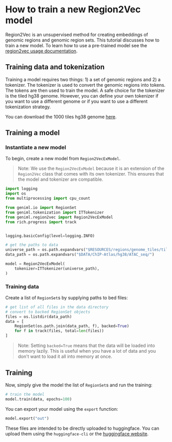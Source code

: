 # How to train a new Region2Vec model
Region2Vec is an unsupervised method for creating embeddings of genomic regions and genomic region sets. This tutorial discusses how to train a new model. To learn how to use a pre-trained model see the [region2vec usage documentation](./use-pretrained-region2vec-model.md).

## Training data and tokenization
Training a model requires two things: 1) a set of genomic regions and 2) a tokenizer. The tokenizer is used to convert the genomic regions into tokens. The tokens are then used to train the model. A safe choice for the tokenizer is the tiled hg38 genome. However, you can define your own tokenizer if you want to use a different genome or if you want to use a different tokenization strategy.

You can download the 1000 tiles hg38 genome [here](https://big.databio.org/geniml/universes/tiles1000.hg38.bed).

## Training a model
### Instantiate a new model
To begin, create a new model from `Region2VecExModel`.

> Note: We use the `Region2VecExModel` because it is an extension of the `Region2Vec` class that comes with its own tokenizer. This ensures that the model and tokenizer are compatible.

```python
import logging
import os
from multiprocessing import cpu_count

from geniml.io import RegionSet
from geniml.tokenization import ITTokenizer
from geniml.region2vec import Region2VecExModel
from rich.progress import track


logging.basicConfig(level=logging.INFO)

# get the paths to data
universe_path = os.path.expandvars("$RESOURCES/regions/genome_tiles/tiles1000.hg38.bed")
data_path = os.path.expandvars("$DATA/ChIP-Atlas/hg38/ATAC_seq/")

model = Region2VecExModel(
    tokenizer=ITTokenizer(universe_path),
)
```

### Training data
Create a list of `RegionSet`s by supplying paths to bed files:
```python
# get list of all files in the data directory
# convert to backed RegionSet objects
files = os.listdir(data_path)
data = [
    RegionSet(os.path.join(data_path, f), backed=True)
    for f in track(files, total=len(files))
]
```

> Note: Setting `backed=True` means that the data will be loaded into memory lazily. This is useful when you have a lot of data and you don't want to load it all into memory at once.

## Training
Now, simply give the model the list of `RegionSet`s and run the training:
```python
# train the model
model.train(data, epochs=100)
```

You can export your model using the `export` function:

```python
model.export("out")
```

These files are intended to be directly uploaded to huggingface. You can upload them using the `huggingface-cli` or the [huggingface website](https://huggingface.co/new).
